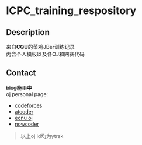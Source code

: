 # ICPC_training_respository  
## Description 
来自**CQU**的菜鸡JBer训练记录  
内含个人模板以及各OJ和网赛代码  
## Contact
<del>blog施工中</del>  
oj personal page:  
* [codeforces](http://codeforces.com/profile/ytrsk)  
* [atcoder](https://atcoder.jp/users/ytrsk)  
* [ecnu oj](https://acm.ecnu.edu.cn/)  
* [nowcoder](https://ac.nowcoder.com/acm/contest/profile/864910632)  
> 以上oj id均为ytrsk
